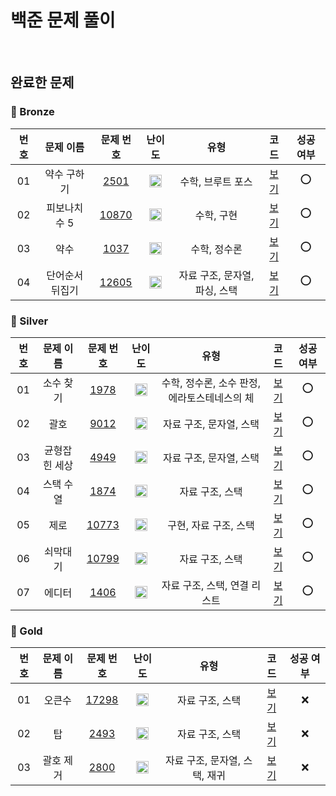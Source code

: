 백준 문제 풀이
==============================
<br>
   
## 완료한 문제

### 🥉 Bronze

|  번호  |  문제 이름  |  문제 번호  |  난이도  |  유형  |  코드  |  성공 여부  |
| :-----: | :-----: | :-----: | :-----: | :-----: | :-----: | :-----: |
| 01 | 약수 구하기 | [2501](https://www.acmicpc.net/problem/2501) | <img src="https://static.solved.ac/tier_small/3.svg" width="20px"/> | 수학, 브루트 포스 | [보기](./BRONZE/2501_약수_구하기.cpp) | ⭕ |
| 02 | 피보나치 수 5 | [10870](https://www.acmicpc.net/problem/10870) | <img src="https://static.solved.ac/tier_small/4.svg" width="20px"/> | 수학, 구현 | [보기](./BRONZE/10870_피보나치_수_5.cpp) | ⭕ |
| 03 | 약수 | [1037](https://www.acmicpc.net/problem/1037) | <img src="https://static.solved.ac/tier_small/5.svg" width="20px"/> | 수학, 정수론 | [보기](./BRONZE/1037_약수.cpp) | ⭕ |
| 04 | 단어순서 뒤집기 | [12605](https://www.acmicpc.net/problem/12605) | <img src="https://static.solved.ac/tier_small/5.svg" width="20px"/> | 자료 구조, 문자열, 파싱, 스택 | [보기](./BRONZE/12605_단어순서_뒤집기.cpp) | ⭕ |

### 🥈 Silver

|  번호  |  문제 이름  |  문제 번호  |  난이도  |  유형  |  코드  |  성공 여부  |
| :-----: | :-----: | :-----: | :-----: | :-----: | :-----: | :-----: |
| 01 | 소수 찾기 | [1978](https://www.acmicpc.net/problem/1978) | <img src="https://static.solved.ac/tier_small/6.svg" width="20px"/> | 수학, 정수론, 소수 판정, 에라토스테네스의 체 | [보기](./SILVER/1978_소수_찾기.cpp) | ⭕ |
| 02 | 괄호 | [9012](https://www.acmicpc.net/problem/9012) | <img src="https://static.solved.ac/tier_small/7.svg" width="20px"/> | 자료 구조, 문자열, 스택 | [보기](./SILVER/9012_괄호.cpp) | ⭕ |
| 03 | 균형잡힌 세상 | [4949](https://www.acmicpc.net/problem/4949) | <img src="https://static.solved.ac/tier_small/7.svg" width="20px"/> | 자료 구조, 문자열, 스택 | [보기](./SILVER/4949_균형잡힌_세상.cpp) | ⭕ |
| 04 | 스택 수열 | [1874](https://www.acmicpc.net/problem/1874) | <img src="https://static.solved.ac/tier_small/9.svg" width="20px"/> | 자료 구조, 스택 | [보기](./SILVER/1874_스택_수열.cpp) | ⭕ |
| 05 | 제로 | [10773](https://www.acmicpc.net/problem/10773) | <img src="https://static.solved.ac/tier_small/7.svg" width="20px"/> | 구현, 자료 구조, 스택 | [보기](./SILVER/10773_제로.cpp) | ⭕ |
| 06 | 쇠막대기 | [10799](https://www.acmicpc.net/problem/10799) | <img src="https://static.solved.ac/tier_small/8.svg" width="20px"/> | 자료 구조, 스택 | [보기](./SILVER/10799_쇠막대기.cpp) | ⭕ |
| 07 | 에디터 | [1406](https://www.acmicpc.net/problem/1406) | <img src="https://static.solved.ac/tier_small/9.svg" width="20px"/> | 자료 구조, 스택, 연결 리스트 | [보기](./Silver/1406_에디터.cpp) | ⭕ |

### 🥇 Gold

|  번호  |  문제 이름  |  문제 번호  |  난이도  |  유형  |  코드  |  성공 여부  |
| :-----: | :-----: | :-----: | :-----: | :-----: | :-----: | :-----: |
| 01 | 오큰수 | [17298](https://www.acmicpc.net/problem/17298) | <img src="https://static.solved.ac/tier_small/12.svg" width="20px"/> | 자료 구조, 스택 | [보기](./GOLD/17298_오큰수.cpp) | ❌ |
| 02 | 탑 | [2493](https://www.acmicpc.net/problem/2493) | <img src="https://static.solved.ac/tier_small/11.svg" width="20px"/> | 자료 구조, 스택 | [보기](./GOLD/2493_탑.cpp) | ❌ |
| 03 | 괄호 제거 | [2800](https://www.acmicpc.net/problem/2800) | <img src="https://static.solved.ac/tier_small/11.svg" width="20px"/> | 자료 구조, 문자열, 스택, 재귀 | [보기](./GOLD/2800_괄호_제거.cpp) | ❌ |


[Bronze5]: https://static.solved.ac/tier_small/1.svg
[Bronze4]: https://static.solved.ac/tier_small/2.svg
[Bronze3]: https://static.solved.ac/tier_small/3.svg
[Bronze2]: https://static.solved.ac/tier_small/4.svg
[Bronze1]: https://static.solved.ac/tier_small/5.svg
[Silver5]: https://static.solved.ac/tier_small/6.svg
[Silver4]: https://static.solved.ac/tier_small/7.svg
[Silver3]: https://static.solved.ac/tier_small/8.svg
[Silver2]: https://static.solved.ac/tier_small/9.svg
[Silver1]: https://static.solved.ac/tier_small/10.svg
[Gold5]: https://static.solved.ac/tier_small/11.svg
[Gold4]: https://static.solved.ac/tier_small/12.svg
[Gold3]: https://static.solved.ac/tier_small/13.svg
[Gold2]: https://static.solved.ac/tier_small/14.svg
[Gold1]: https://static.solved.ac/tier_small/15.svg
